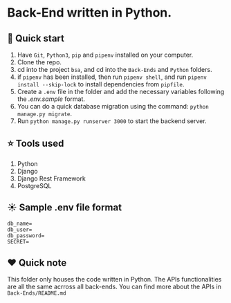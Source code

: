 # Back-End written in Python.

## :rocket: Quick start

1.  Have `Git`, `Python3`, `pip` and `pipenv` installed on your computer.
2.  Clone the repo.
3.  cd into the project `bsa`, and cd into the `Back-Ends` and `Python` folders.
4.  if `pipenv` has been installed, then run `pipenv shell`, and run `pipenv install --skip-lock` 
    to install dependencies from `pipfile`.    
5.  Create a `.env` file in the folder and add the necessary variables following the _.env.sample_ format.
6.  You can do a quick database migration using the command: `python manage.py migrate`.
7.  Run `python manage.py runserver 3000` to start the backend server.

## :star: Tools used

1. Python
2. Django
3. Django Rest Framework
4. PostgreSQL

## :sunny: Sample .env file format

```
db_name=
db_user=
db_password=
SECRET=
```

## :heart: Quick note

This folder only houses the code written in Python. The APIs functionalities are all the same acrross all back-ends.
You can find more about the APIs in `Back-Ends/README.md`
